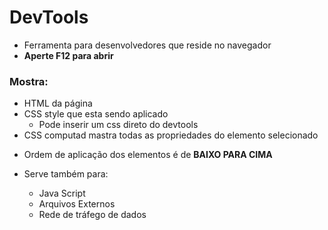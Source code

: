 # DevTools

- Ferramenta para desenvolvedores que reside no navegador
- <strong>Aperte F12 para abrir</strong>

### Mostra:

- HTML da página
- CSS style que esta sendo aplicado
  - Pode inserir um css direto do devtools
- CSS computad mastra todas as propriedades do elemento selecionado

* Ordem de aplicação dos elementos é de <strong>BAIXO PARA CIMA</strong>

* Serve também para:
  - Java Script
  * Arquivos Externos
  * Rede de tráfego de dados
